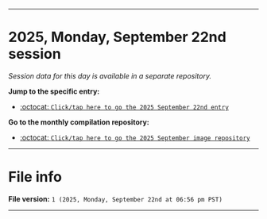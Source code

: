 
***

# 2025, Monday, September 22nd session

_Session data for this day is available in a separate repository._

**Jump to the specific entry:**

- [:octocat: `Click/tap here to go the 2025 September 22nd entry`](https://github.com/seanpm2001/SeansLifeArchive_Images_MotorWorld_CarFactory_Y2025_V9/tree/SeansLifeArchive_Images_MotorWorld_CarFactory_Y2025_V9_Main-dev/2025/09_September/22/)

**Go to the monthly compilation repository:**

- [:octocat: `Click/tap here to go the 2025 September image repository`](https://github.com/seanpm2001/SeansLifeArchive_Images_MotorWorld_CarFactory_Y2025_V9/)

***

# File info

**File version:** `1 (2025, Monday, September 22nd at 06:56 pm PST)`

***
